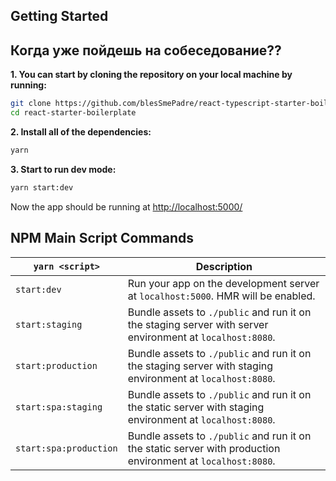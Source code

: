 ## Getting Started

## Когда уже пойдешь на собеседование??

**1. You can start by cloning the repository on your local machine by running:**

```bash
git clone https://github.com/blesSmePadre/react-typescript-starter-boilerplate
cd react-starter-boilerplate
```

**2. Install all of the dependencies:**

```bash
yarn
```

**3. Start to run dev mode:**

```bash
yarn start:dev
```

Now the app should be running at [http://localhost:5000/](http://localhost:5000/)

## NPM Main Script Commands

| `yarn <script>`        | Description                                                                                                  |
| ---------------------- | ------------------------------------------------------------------------------------------------------------ |
| `start:dev`            | Run your app on the development server at `localhost:5000`. HMR will be enabled.                             |
| `start:staging`        | Bundle assets to `./public` and run it on the staging server with server environment at `localhost:8080`.    |
| `start:production`     | Bundle assets to `./public` and run it on the staging server with staging environment at `localhost:8080`.   |
| `start:spa:staging`    | Bundle assets to `./public` and run it on the static server with staging environment at `localhost:8080`.    |
| `start:spa:production` | Bundle assets to `./public` and run it on the static server with production environment at `localhost:8080`. |
